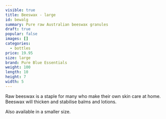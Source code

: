 ```yaml
---
visible: true
title: Beeswax - large
id: bewalg
summary: Pure raw Australian beeswax granules
draft: true
popular: false
images: []
categories:
  - bottles
price: 19.95
size: large
brand: Pure Blue Essentials
weight: 100
length: 10
height: 7
width: 5
---
```

R﻿aw beeswax is a staple for many who make their own skin care at home.  Beeswax will thicken and stabilise balms and lotions.  

A﻿lso available in a smaller size.